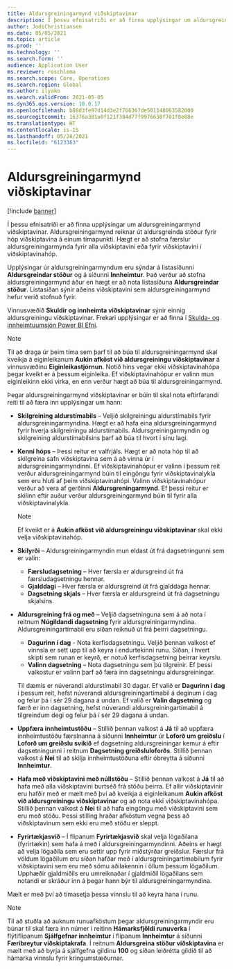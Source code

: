 ```yaml
---
title: Aldursgreiningarmynd viðskiptavinar
description: Í þessu efnisatriði er að finna upplýsingar um aldursgreiningarmynd viðskiptavinar. Aldursgreiningarmynd reiknar út aldursgreinda stöður fyrir hóp viðskiptavina á einum tímapunkti.
author: JodiChristiansen
ms.date: 05/05/2021
ms.topic: article
ms.prod: ''
ms.technology: ''
ms.search.form: ''
audience: Application User
ms.reviewer: roschloma
ms.search.scope: Core, Operations
ms.search.region: Global
ms.author: ilyako
ms.search.validFrom: 2021-05-05
ms.dyn365.ops.version: 10.0.17
ms.openlocfilehash: b88d3fe97d14d3e2f766367de501148063582000
ms.sourcegitcommit: 16376a301a0f121f384d77f9976638f701f8e88e
ms.translationtype: HT
ms.contentlocale: is-IS
ms.lasthandoff: 05/28/2021
ms.locfileid: "6123363"
---
```

# <a name="customer-aging-snapshots"></a>Aldursgreiningarmynd viðskiptavinar

[!include [banner](../includes/banner.md)]

Í þessu efnisatriði er að finna upplýsingar um aldursgreiningarmynd viðskiptavinar. Aldursgreiningarmynd reiknar út aldursgreinda stöður fyrir hóp viðskiptavina á einum tímapunkti. Hægt er að stofna færslur aldursgreiningarmynda fyrir alla viðskiptavini eða fyrir viðskiptavini í viðskiptavinahóp.

Upplýsingar úr aldursgreiningarmyndum eru sýndar á listasíðunni **Aldursgreindar stöður** og á síðunni **Innheimtur**. Það verður að stofna aldursgreiningarmynd áður en hægt er að nota listasíðuna **Aldursgreindar stöður**. Listasíðan sýnir aðeins viðskiptavini sem aldursgreiningarmynd hefur verið stofnuð fyrir.

Vinnusvæðið **Skuldir og innheimta viðskiptavinar** sýnir einnig aldursgreiningu viðskiptavinar. Frekari upplýsingar er að finna í [Skulda- og innheimtuumsjón Power BI Efni](credit-collections-power-bi.md).

> [!NOTE]
> Til að draga úr þeim tíma sem þarf til að búa til aldursgreiningarmynd skal kveikja á eiginleikanum **Aukin afköst við aldursgreiningu viðskiptavinar** á vinnusvæðinu **Eiginleikastjórnun**. Notið hins vegar ekki viðskiptavinahópa þegar kveikt er á þessum eiginleika. Ef viðskiptavinahópur er valinn mun eiginleikinn ekki virka, en enn verður hægt að búa til aldursgreiningarmynd.

Þegar aldursgreiningarmynd viðskiptavinar er búin til skal nota eftirfarandi reiti til að færa inn upplýsingar um hann:

- **Skilgreining aldurstímabils** – Veljið skilgreiningu aldurstímabils fyrir aldursgreiningarmyndina. Hægt er að hafa eina aldursgreiningarmynd fyrir hverja skilgreiningu aldurstímabils. Aldursgreiningarmyndin og skilgreining aldurstímabilsins þarf að búa til hvort í sínu lagi.
- **Kenni hóps** – Þessi reitur er valfrjáls. Hægt er að nota hóp til að skilgreina safn viðskiptavina sem á að vinna úr í aldursgreiningarmyndinni. Ef viðskiptavinahópur er valinn í þessum reit verður aldursgreiningarmynd búin til eingöngu fyrir viðskiptavinalykla sem eru hluti af þeim viðskiptavinahópi. Valinn viðskiptavinahópur verður að vera af gerðinni **Aldursgreningarmynd**. Ef þessi reitur er skilinn eftir auður verður aldursgreiningarmynd búin til fyrir alla viðskiptavinalykla.

    > [!NOTE]
    > Ef kveikt er á **Aukin afköst við aldursgreiningu viðskiptavinar** skal ekki velja viðskiptavinahóp.

- **Skilyrði** – Aldursgreiningarmyndin mun eldast út frá dagsetningunni sem er valin:

    - **Færsludagsetning** – Hver færsla er aldursgreind út frá færsludagsetningu hennar.
    - **Gjalddagi** – Hver færsla er aldursgreind út frá gjalddaga hennar.
    - **Dagsetning skjals** – Hver færsla er aldursgreind út frá dagsetningu skjalsins.

- **Aldursgreining frá og með** – Veljið dagsetninguna sem á að nota í reitnum **Núgildandi dagsetning** fyrir aldursgreiningarmyndina. Aldursgreiningartímabil eru síðan reiknuð út frá þeirri dagsetningu. 

    - **Dagurinn í dag** - Nota kerfisdagsetningu. Veljið þennan valkost ef vinnsla er sett upp til að keyra í endurtekinni runu. Síðan, í hvert skipti sem runan er keyrð, er notuð kerfisdagsetning þeirrar keyrslu.
    - **Valinn dagsetning** – Nota dagsetningu sem þú tilgreinir. Ef þessi valkostur er valinn þarf að færa inn dagsetningu aldursgreiningar.

    Til dæmis er núverandi aldurstímabil 30 dagar. Ef valið er **Dagurinn í dag** í þessum reit, hefst núverandi aldursgreiningartímabil á deginum í dag og felur þá í sér 29 dagana á undan. Ef valið er **Valin dagsetning** og færð er inn dagsetning, hefst núverandi aldursgreiningartímabil á tilgreindum degi og felur þá í sér 29 dagana á undan.

- **Uppfæra innheimtustöðu** – Stillið þennan valkost á **Já** til að uppfæra innheimtustöðu færslnanna á síðunni **Innheimtur** úr **Loforð um greiðslu** í **Loforð um greiðslu svikið** ef dagsetning aldursgreiningar kemur á eftir dagsetningunni í reitnum **Dagsetning greiðsluloforðs**. Stillið þennan valkost á **Nei** til að skilja innheimtustöðuna eftir óbreytta á síðunni **Innheimtur**.
- **Hafa með viðskiptavini með núllstöðu** – Stillið þennan valkost á **Já** til að hafa með alla viðskiptavini burtséð frá stöðu þeirra. Ef allir viðskiptavinir eru hafðir með er mælt með því að kveikja á eiginleikanum **Aukin afköst við aldursgreiningu viðskiptavinar** og að nota ekki viðskiptavinahópa. Stillið þennan valkost á **Nei** til að hafa eingöngu með viðskiptavini sem eru með stöðu. Þessi stilling hraðar afköstum vegna þess að viðskiptavinum sem ekki eru með stöðu er sleppt.
- **Fyrirtækjasvið** – Í flipanum **Fyrirtækjasvið** skal velja lögaðilana (fyrirtækin) sem hafa á með í aldursgreiningarmyndinni. Aðeins er hægt að velja lögaðila sem eru settir upp fyrir miðstýrðar greiðslur. Færslur frá völdum lögaðilum eru síðan hafðar með í aldursgreiningartímabilum fyrir viðskiptavini sem eru með sömu aðilakennin í öllum þessum lögaðilum. Upphæðir gjaldmiðils eru umreiknaðar í gjaldmiðil lögaðilans sem notandi er skráður inn á þegar hann býr til aldursgreiningarmyndina.

Mælt er með því að tímasetja þessa vinnslu til að keyra hana í runu.

> [!NOTE]
> Til að stuðla að auknum runuafköstum þegar aldursgreiningarmyndir eru búnar til skal færa inn númer í reitinn **Hámarksfjöldi runuverka** í flýtiflipanum **Sjálfgefnar innheimtur** í flipanum **Innheimtur** á síðunni **Færibreytur viðskiptakrafa**. Í reitnum **Aldursgreina stöður viðskiptavina** er mælt með að byrja á sjálfgefna gildinu **100** og síðan leiðrétta gildið til að hámarka vinnslu fyrir kringumstæðurnar.

